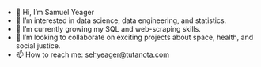 - 👋 Hi, I’m Samuel Yeager
- 👀 I’m interested in data science, data engineering, and statistics.
- 🌱 I’m currently growing my SQL and web-scraping skills.
- 💞️ I’m looking to collaborate on exciting projects about space, health, and social justice.
- 📫 How to reach me: sehyeager@tutanota.com

<!---
sehyeager/sehyeager is a ✨ special ✨ repository because its `README.md` (this file) appears on your GitHub profile.
You can click the Preview link to take a look at your changes.
--->
